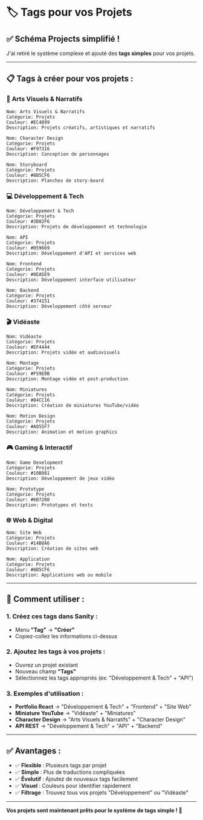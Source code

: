 # 🏷️ Tags pour vos Projets

## ✅ **Schéma Projects simplifié !**

J'ai retiré le système complexe et ajouté des **tags simples** pour vos projets.

---

## 📋 **Tags à créer pour vos projets :**

### 🎨 **Arts Visuels & Narratifs**
```
Nom: Arts Visuels & Narratifs
Catégorie: Projets
Couleur: #EC4899
Description: Projets créatifs, artistiques et narratifs
```

```
Nom: Character Design
Catégorie: Projets
Couleur: #F97316
Description: Conception de personnages
```

```
Nom: Storyboard
Catégorie: Projets
Couleur: #8B5CF6
Description: Planches de story-board
```

### 💻 **Développement & Tech**
```
Nom: Développement & Tech
Catégorie: Projets
Couleur: #3B82F6
Description: Projets de développement et technologie
```

```
Nom: API
Catégorie: Projets
Couleur: #059669
Description: Développement d'API et services web
```

```
Nom: Frontend
Catégorie: Projets
Couleur: #0EA5E9
Description: Développement interface utilisateur
```

```
Nom: Backend
Catégorie: Projets
Couleur: #374151
Description: Développement côté serveur
```

### 🎬 **Vidéaste**
```
Nom: Vidéaste
Catégorie: Projets
Couleur: #EF4444
Description: Projets vidéo et audiovisuels
```

```
Nom: Montage
Catégorie: Projets
Couleur: #F59E0B
Description: Montage vidéo et post-production
```

```
Nom: Miniatures
Catégorie: Projets
Couleur: #84CC16
Description: Création de miniatures YouTube/vidéo
```

```
Nom: Motion Design
Catégorie: Projets
Couleur: #A855F7
Description: Animation et motion graphics
```

### 🎮 **Gaming & Interactif**
```
Nom: Game Development
Catégorie: Projets
Couleur: #10B981
Description: Développement de jeux vidéo
```

```
Nom: Prototype
Catégorie: Projets
Couleur: #6B7280
Description: Prototypes et tests
```

### 🌐 **Web & Digital**
```
Nom: Site Web
Catégorie: Projets
Couleur: #14B8A6
Description: Création de sites web
```

```
Nom: Application
Catégorie: Projets
Couleur: #8B5CF6
Description: Applications web ou mobile
```

---

## 🚀 **Comment utiliser :**

### 1. **Créez ces tags dans Sanity :**
- Menu **"Tag"** → **"Créer"**
- Copiez-collez les informations ci-dessus

### 2. **Ajoutez les tags à vos projets :**
- Ouvrez un projet existant
- Nouveau champ **"Tags"** 
- Sélectionnez les tags appropriés (ex: "Développement & Tech" + "API")

### 3. **Exemples d'utilisation :**
- **Portfolio React** → "Développement & Tech" + "Frontend" + "Site Web"
- **Miniature YouTube** → "Vidéaste" + "Miniatures"
- **Character Design** → "Arts Visuels & Narratifs" + "Character Design"
- **API REST** → "Développement & Tech" + "API" + "Backend"

---

## ✅ **Avantages :**

- ✅ **Flexible** : Plusieurs tags par projet
- ✅ **Simple** : Plus de traductions compliquées  
- ✅ **Évolutif** : Ajoutez de nouveaux tags facilement
- ✅ **Visuel** : Couleurs pour identifier rapidement
- ✅ **Filtrage** : Trouvez tous vos projets "Développement" ou "Vidéaste"

---

**Vos projets sont maintenant prêts pour le système de tags simple ! 🎉** 
